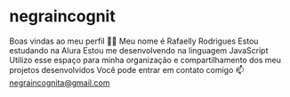 # negraincognit 
Boas vindas ao meu perfil 💙💙
Meu nome é Rafaelly Rodrigues
Estou estudando na Alura
Estou me desenvolvendo na linguagem JavaScript
Utilizo esse espaço para minha organização e compartilhamento dos meu projetos desenvolvidos
Você pode entrar em contato comigo 📫 negraincognita@gmail.com
